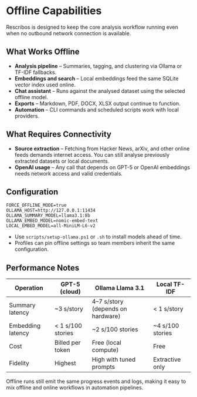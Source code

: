 # Offline Capabilities

Rescribos is designed to keep the core analysis workflow running even when no outbound network connection is available.

## What Works Offline

- **Analysis pipeline** – Summaries, tagging, and clustering via Ollama or TF-IDF fallbacks.
- **Embeddings and search** – Local embeddings feed the same SQLite vector index used online.
- **Chat assistant** – Runs against the analysed dataset using the selected offline model.
- **Exports** – Markdown, PDF, DOCX, XLSX output continue to function.
- **Automation** – CLI commands and scheduled scripts work with local providers.

## What Requires Connectivity

- **Source extraction** – Fetching from Hacker News, arXiv, and other online feeds demands internet access. You can still analyse previously extracted datasets or local documents.
- **OpenAI usage** – Any call that depends on GPT-5 or OpenAI embeddings needs network access and valid credentials.

## Configuration

```dotenv
FORCE_OFFLINE_MODE=true
OLLAMA_HOST=http://127.0.0.1:11434
OLLAMA_SUMMARY_MODEL=llama3.1:8b
OLLAMA_EMBED_MODEL=nomic-embed-text
LOCAL_EMBED_MODEL=all-MiniLM-L6-v2
```

- Use `scripts/setup-ollama.ps1` or `.sh` to install models ahead of time.
- Profiles can pin offline settings so team members inherit the same configuration.

## Performance Notes

| Operation | GPT-5 (cloud) | Ollama Llama 3.1 | Local TF-IDF |
|-----------|----------------|------------------|--------------|
| Summary latency | ~3 s/story | 4–7 s/story (depends on hardware) | < 1 s/story |
| Embedding latency | < 1 s/100 stories | ~2 s/100 stories | ~4 s/100 stories |
| Cost | Billed per token | Free (local compute) | Free |
| Fidelity | Highest | High with tuned prompts | Extractive only |

Offline runs still emit the same progress events and logs, making it easy to mix offline and online workflows in automation pipelines.
